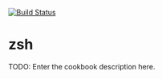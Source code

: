 [![Build Status](https://travis-ci.org/cassianoleal/cookbook-zsh.png)](https://travis-ci.org/cassianoleal/cookbook-zsh)

# zsh

TODO: Enter the cookbook description here.

